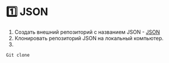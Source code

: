 :one: JSON 
===
1. Создать внешний репозиторий c названием JSON - [JSON](https://github.com/TorontoPinokio/JSON)
2. Клонировать репозиторий JSON на локальный компьютер.
3. 
``Git clone``


